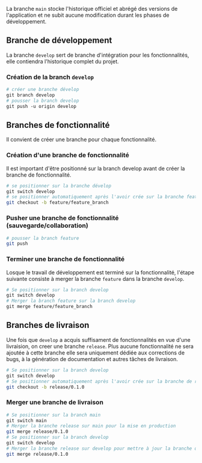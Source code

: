 La branche `main` stocke l'historique officiel et abrégé des versions de l'application et ne subit aucune modification durant les phases de développement.

## Branche de développement

La branche `develop` sert de branche d'intégration pour les fonctionnalités, elle contiendra l'historique complet du projet.

### Création de la branch `develop`

```bash
# créer une branche dévelop
git branch develop
# pousser la branch develop
git push -u origin develop
```

## Branches de fonctionnalité

Il convient de créer une branche pour chaque fonctionnalité.

### Création d'une branche de fonctionnalité

Il est important d'être positionné sur la branch develop avant de créer la branche de fonctionnalité.

```bash
# se positionner sur la branche dévelop
git switch develop
# se positionner automatiquement après l'avoir crée sur la branche feature_branch (en la prefixant par "feature/")
git checkout -b feature/feature_branch
```

### Pusher une branche de fonctionnalité (sauvegarde/collaboration)

```bash
# pousser la branch feature
git push
```

### Terminer une branche de fonctionnalité

Losque le travail de développement est terminé sur la fonctionnalité, l'étape suivante consiste à merger la branche `feature` dans la branche `develop`.

```bash
# Se positionner sur la branch develop
git switch develop
# Merger la branch feature sur la branch develop
git merge feature/feature_branch
```

## Branches de livraison

Une fois que `develop` a acquis suffisament de fonctionnalités en vue d'une livraision, on creer une branche `release`. Plus aucune fonctionnalité ne sera ajoutée à cette branche elle sera uniquement dédiée aux corrections de bugs, à la génération de documentation et autres tâches de livraison.

```bash
# Se positionner sur la branch develop
git switch develop
# Se positionner automatiquement après l'avoir crée sur la branche de release 0.1.0 (en la prefixant par "release/")
git checkout -b release/0.1.0
```

### Merger une branche de livraison

```bash
# Se positionner sur la branch main
git switch main
# Merger la branche release sur main pour la mise en production
git merge release/0.1.0
# Se positionner sur la branch develop
git switch develop
# Merger la branche release sur develop pour mettre à jour la branche qui a pu évoluer entre la création de la branche release et la livraison
git merge release/0.1.0
```
